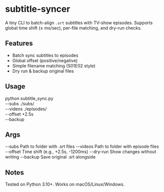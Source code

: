 # subtitle-syncer

A tiny CLI to batch-align `.srt` subtitles with TV-show episodes. Supports global time shift (± ms/sec), per-file matching, and dry-run checks.

## Features
- Batch sync subtitles to episodes
- Global offset (positive/negative)
- Simple filename matching (S01E02 style)
- Dry run & backup original files

## Usage
python subtitle_sync.py \
  --subs ./subs/ \
  --videos ./episodes/ \
  --offset +2.5s \
  --backup

## Args
--subs      Path to folder with .srt files
--videos    Path to folder with episode files
--offset    Time shift (e.g., +2.5s, -1200ms)
--dry-run   Show changes without writing
--backup    Save original .srt alongside

## Notes
Tested on Python 3.10+. Works on macOS/Linux/Windows.
